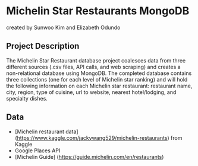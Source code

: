 # Michelin Star Restaurants MongoDB

created by Sunwoo Kim and Elizabeth Odundo

## Project Description

The Michelin Star Restaurant database project coalesces data from three different sources (.csv files, API calls, and web scraping) and creates a non-relational database using MongoDB. The completed database contains three collections (one for each level of Michelin star ranking) and will hold the following information on each Michelin star restaurant: restaurant name, city, region, type of cuisine, url to website, nearest hotel/lodging, and specialty dishes. 

## Data

* [Michelin restaurant data] (https://www.kaggle.com/jackywang529/michelin-restaurants) from Kaggle
* Google Places API
* [Michelin Guide] (https://guide.michelin.com/en/restaurants)



